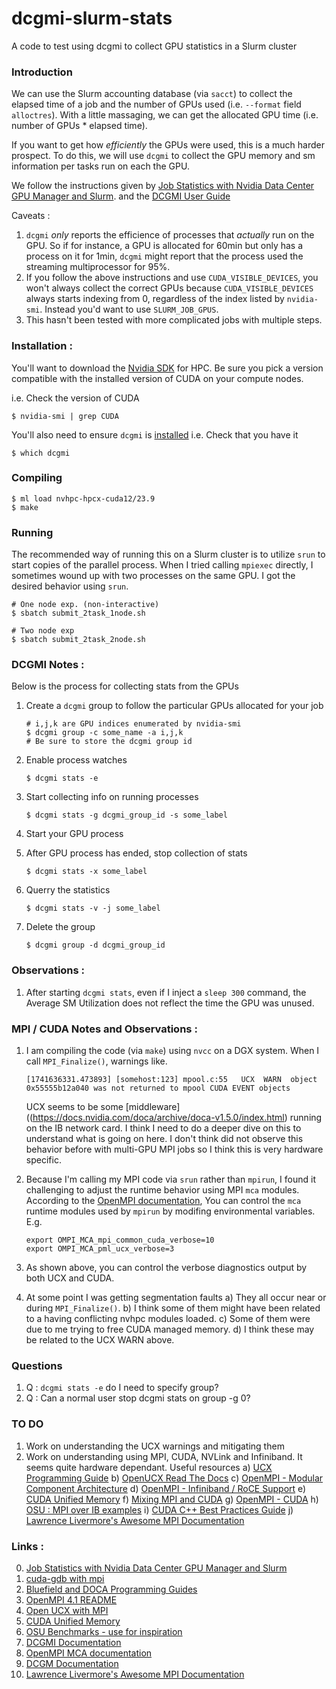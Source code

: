 # dcgmi-slurm-stats
A code to test using dcgmi to collect GPU statistics in a Slurm cluster

### Introduction
We can use the Slurm accounting database (via `sacct`) to collect the elapsed time of a
job and the number of GPUs used (i.e. `--format` field `alloctres`).  With a little 
massaging, we can get the allocated GPU time (i.e. number of GPUs * elapsed time).

If you want to get how _efficiently_ the GPUs were used, this is a much harder prospect.
To do this, we will use `dcgmi` to collect the GPU memory and sm information per tasks 
run on each the GPU. 

We follow the instructions given by [Job Statistics with Nvidia Data Center GPU Manager and Slurm](https://developer.nvidia.com/blog/job-statistics-nvidia-data-center-gpu-manager-slurm/).
and the [DCGMI User Guide](https://docs.nvidia.com/datacenter/dcgm/latest/user-guide/feature-overview.html)

Caveats :
1. `dcgmi` _only_ reports the efficience of processes that _actually_ run on the GPU. So
   if for instance, a GPU is allocated for 60min but only has a process on it for 1min,
   `dcgmi` might report that the process used the streaming multiprocessor for 95%. 
2. If you follow the above instructions and use `CUDA_VISIBLE_DEVICES`, you won't always
   collect the correct GPUs because `CUDA_VISIBLE_DEVICES` always starts indexing from
   0, regardless of the index listed by `nvidia-smi`. Instead you'd want to use
   `SLURM_JOB_GPUS`.
3. This hasn't been tested with more complicated jobs with multiple steps.


### Installation :
You'll want to download the [Nvidia SDK](https://developer.nvidia.com/hpc-sdk) for HPC.
Be sure you pick a version compatible with the installed version of CUDA on your compute
nodes.

i.e. Check the version of CUDA
```
$ nvidia-smi | grep CUDA
```

You'll also need to ensure `dcgmi` is [installed](https://docs.nvidia.com/datacenter/dcgm/latest/user-guide/getting-started.html#installation)
i.e. Check that you have it
```
$ which dcgmi
```


### Compiling
```
$ ml load nvhpc-hpcx-cuda12/23.9
$ make
```

### Running
The recommended way of running this on a Slurm cluster is to utilize `srun` to start copies
of the parallel process.  When I tried calling `mpiexec` directly, I sometimes wound up with 
two processes on the same GPU.  I got the desired behavior using `srun`.


```
# One node exp. (non-interactive)
$ sbatch submit_2task_1node.sh

# Two node exp
$ sbatch submit_2task_2node.sh
```

### DCGMI Notes :
Below is the process for collecting stats from the GPUs
1. Create a `dcgmi` group to follow the particular GPUs allocated for your job
    ```
    # i,j,k are GPU indices enumerated by nvidia-smi 
    $ dcgmi group -c some_name -a i,j,k
    # Be sure to store the dcgmi group id
    ```

2. Enable process watches
    ```
    $ dcgmi stats -e         
    ```

3. Start collecting info on running processes
    ```
    $ dcgmi stats -g dcgmi_group_id -s some_label
    ```

4. Start your GPU process

5. After GPU process has ended, stop collection of stats

    ```
    $ dcgmi stats -x some_label
    ```

6. Querry the statistics 
   
    ```
    $ dcgmi stats -v -j some_label
    ```

7. Delete the group

    ```
    $ dcgmi group -d dcgmi_group_id
    ```

### Observations :
1. After starting `dcgmi stats`, even if I inject a `sleep 300` command, the
   Average SM Utilization does not reflect the time the GPU was unused.


### MPI / CUDA Notes and Observations :
1. I am compiling the code (via `make`) using `nvcc` on a DGX system.  When I 
   call `MPI_Finalize()`, warnings like.  
    ```
    [1741636331.473893] [somehost:123] mpool.c:55   UCX  WARN  object 0x55555b12a040 was not returned to mpool CUDA EVENT objects
    ```
   UCX seems to be some [middleware]((https://docs.nvidia.com/doca/archive/doca-v1.5.0/index.html)
   running on the IB network card. I think I need to do a deeper dive on this to
   understand what is going on here.  I don't think did not observe this behavior
   before with multi-GPU MPI jobs so I think this is very hardware specific.

2. Because I'm calling my MPI code via `srun` rather than `mpirun`, I found it
   challenging to adjust the runtime behavior using MPI `mca` modules.  According to the
   [OpenMPI documentation](https://docs.open-mpi.org/en/v5.0.x/mca.html), 
   You can control the `mca` runtime modules used by `mpirun` by modifing environmental 
   variables. E.g.
    ```
    export OMPI_MCA_mpi_common_cuda_verbose=10
    export OMPI_MCA_pml_ucx_verbose=3
    ```

3. As shown above, you can control the verbose diagnostics output by both UCX 
   and CUDA.

4. At some point I was getting segmentation faults
    a) They all occur near or during `MPI_Finalize()`.
    b) I think some of them might have been related to a having conflicting nvhpc
       modules loaded.
    c) Some of them were due to me trying to free CUDA managed memory.
    d) I think these may be related to the UCX WARN above.


### Questions
1. Q : `dcgmi stats -e` do I need to specify group?
2. Q : Can a normal user stop dcgmi stats on group -g 0? 

### TO DO
1. Work on understanding the UCX warnings and mitigating them
2. Work on understanding using MPI, CUDA, NVLink and Infiniband. It seems quite hardware
   dependant. Useful resources
    a) [UCX Programming Guide](https://docs.nvidia.com/doca/archive/doca-v1.5.0/ucx-programming-guide/index.html)
    b) [OpenUCX Read The Docs](https://openucx.readthedocs.io/en/master/running.html)
    c) [OpenMPI - Modular Component Architecture](https://docs.open-mpi.org/en/main/mca.html)
    d) [OpenMPI - Infiniband / RoCE Support](https://docs.open-mpi.org/en/v5.0.x/tuning-apps/networking/ib-and-roce.html)
    e) [CUDA Unified Memory](https://developer.nvidia.com/blog/unified-memory-cuda-beginners/)
    f) [Mixing MPI and CUDA](https://docs.ccv.brown.edu/oscar/gpu-computing/mpi-cuda)
    g) [OpenMPI - CUDA](https://docs.open-mpi.org/en/v5.0.x/tuning-apps/networking/cuda.html)
    h) [OSU : MPI over IB examples](https://mvapich.cse.ohio-state.edu/benchmarks/)
    i) [CUDA C++ Best Practices Guide](https://docs.nvidia.com/cuda/cuda-c-best-practices-guide/)
    j) [Lawrence Livermore's Awesome MPI Documentation](https://hpc-tutorials.llnl.gov/mpi/)

<!--
### Notes :
[somehost:1046653:0:1046653] proto_common.c:860  Fatal: 'abort' is not implemented for protoc
ol rndv/rkey_ptr/mtype (req: 0x55555fc9eac0)
==== backtrace (tid:1046653) ====
 0 0x0000000000055996 ucp_proto_stub_fatal_not_implemented()  /build-result/src/hpcx-v2.19-gcc-mlnx_ofed-redhat7-cuda12-x86_64/ucx-7bb2722ff2187a0cad557ae4a6afa090569f83fb/src/ucp/proto/proto_common.c:859
 1 0x0000000000057cc3 ucp_proto_abort_fatal_not_implemented()  /build-result/src/hpcx-v2.19-gcc-mlnx_ofed-redhat7-cuda12-x86_64/ucx-7bb2722ff2187a0cad557ae4a6afa090569f83fb/src/ucp/proto/proto_common.c:866
 2 0x000000000001b5b3 uct_mm_ep_arbiter_purge_cb()  /build-result/src/hpcx-v2.19-gcc-mlnx_ofed-redhat7-cuda12-x86_64/ucx-7bb2722ff2187a0cad557ae4a6afa090569f83fb/src/uct/sm/mm/base/mm_ep.c:527
 3 0x0000000000053c37 ucs_arbiter_group_purge()  /build-result/src/hpcx-v2.19-gcc-mlnx_ofed-redhat7-cuda12-x86_64/ucx-7bb2722ff2187a0cad557ae4a6afa090569f83fb/src/ucs/datastruct/arbiter.c:135
 4 0x000000000001c14a uct_mm_ep_pending_purge()  /build-result/src/hpcx-v2.19-gcc-mlnx_ofed-redhat7-cuda12-x86_64/ucx-7bb2722ff2187a0cad557ae4a6afa090569f83fb/src/uct/sm/mm/base/mm_ep.c:542
 5 0x00000000000383d2 uct_ep_pending_purge()  /build-result/src/hpcx-v2.19-gcc-mlnx_ofed-redhat7-cuda12-x86_64/ucx-7bb2722ff2187a0cad557ae4a6afa090569f83fb/src/uct/api/uct.h:3209
 6 0x00000000000383d2 ucp_ep_purge_lanes()  /build-result/src/hpcx-v2.19-gcc-mlnx_ofed-redhat7-cuda12-x86_64/ucx-7bb2722ff2187a0cad557ae4a6afa090569f83fb/src/ucp/core/ucp_ep.c:1277
 7 0x000000000004fd63 ucp_worker_destroy_eps()  /build-result/src/hpcx-v2.19-gcc-mlnx_ofed-redhat7-cuda12-x86_64/ucx-7bb2722ff2187a0cad557ae4a6afa090569f83fb/src/ucp/core/ucp_worker.c:2844
 8 0x000000000004fd63 ucp_worker_destroy()  /build-result/src/hpcx-v2.19-gcc-mlnx_ofed-redhat7-cuda12-x86_64/ucx-7bb2722ff2187a0cad557ae4a6afa090569f83fb/src/ucp/core/ucp_worker.c:2857
 9 0x0000000000006a5b mca_pml_ucx_cleanup()  /var/jenkins/workspace/rel_nv_lib_hpcx_cuda12_x86_64/work/rebuild_ompi/ompi/build/ompi/mca/pml/ucx/../../../../../ompi/mca/pml/ucx/pml_ucx.c:390
10 0x000000000004fba8 ompi_mpi_finalize()  /var/jenkins/workspace/rel_nv_lib_hpcx_cuda12_x86_64/work/rebuild_ompi/ompi/build/ompi/../../ompi/runtime/ompi_mpi_finalize.c:342
11 0x000000000000b8e1 main()  /home/user/code/dcgmi-slurm-stats/src/mpi/mpi_matrix_mult.cu:203
12 0x0000000000029d90 __libc_init_first()  ???:0
13 0x0000000000029e40 __libc_start_main()  ???:0
14 0x000000000000abe5 _start()  ???:0
```
Let's read the documentation to try and figure this out.
Seems like setting OMPI_MCA_mpi_common_cuda_verbose and OMPI_MCA_pml_ucx_verbose
mitigates the segmentation fault.  At least I'm not getting that, but I clearly
need to better understand how to use UCX, MPI and CUDA all together.
-->


<!--
```
# pml_ucx_request_leak_check :
#   spits out warnings during MPI_Finalize() if non-blocking operations haven't been 
#   released.
ompi_info --param pml ucx --level 9
```
-->

### Links :
0. [Job Statistics with Nvidia Data Center GPU Manager and Slurm](https://developer.nvidia.com/blog/job-statistics-nvidia-data-center-gpu-manager-slurm/)
1. [cuda-gdb with mpi](https://docs.nvidia.com/cuda/cuda-gdb/index.html?highlight=MPI#example-mpi-cuda-application)
2. [Bluefield and DOCA Programming Guides](https://docs.nvidia.com/doca/archive/doca-v1.5.0/index.html)
3. [OpenMPI 4.1 README](https://github.com/open-mpi/ompi/blob/v4.1.x/README)
4. [Open UCX with MPI](https://openucx.readthedocs.io/en/master/running.html#running-mpi)
5. [CUDA Unified Memory](https://developer.nvidia.com/blog/unified-memory-cuda-beginners/)
6. [OSU Benchmarks - use for inspiration](https://mvapich.cse.ohio-state.edu/benchmarks/)
7. [DCGMI Documentation](https://docs.nvidia.com/datacenter/dcgm/latest/user-guide/feature-overview.html)
8. [OpenMPI MCA documentation](https://docs.open-mpi.org/en/v5.0.x/mca.html)
9. [DCGM Documentation](https://docs.nvidia.com/datacenter/dcgm/latest/user-guide/feature-overview.html#)
10. [Lawrence Livermore's Awesome MPI Documentation](https://hpc-tutorials.llnl.gov/mpi/)
